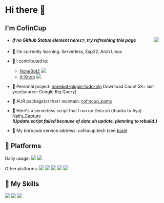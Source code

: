 # Hi there 🍡

## I'm **CofinCup** 

<a href="#">
  <img align="right" src="https://github-readme-stats-cofincup.vercel.app/api?username=CofinCup&count_private=true&show_icons=true&bg_color=15,f2f7fd,E0EAFC" />
</a>

-  ***If no Github Status element here👉, try refreshing this page***

- 🥪 I’m currently learning: Serverless, Esp32, Arch Linux

- 🍩 I contributed to: 
  - [NoneBot2](https://github.com/nonebot/nonebot2) ![](https://img.shields.io/github/stars/nonebot/nonebot2?style=social) 
  - [X-Knob](https://github.com/SmallPond/X-Knob) ![](https://img.shields.io/github/stars/SmallPond/X-Knob?style=social)

- 🍕 Personal project: [nonebot-plugin-todo-nlp](nonebot-plugin-todo-nlp) Download Count 5K+ last year(source: Google Big Query)

- 🥖 AUR package(s) that I maintain: [cofincup_pomo](https://aur.archlinux.org/packages/cofincup-pomo)


- 🍮 Here's a serverless script that I run on Deta.sh (thanks to Aya): [Naifu_Capture](https://naifu.deta.dev)<br>
***(Update:script failed because of deta.sh update, planning to rebuild.)***

- 🥪 My bore.pub service address: cofincup.tech (see [bore](https://github.com/ekzhang/bore))


## 🚉 **Platforms**

Daily usage: 
![](https://img.shields.io/badge/NUC-Arch-0078d6?style=flat-square&logo=ArchLinux&logoColor=fff)
![](https://img.shields.io/badge/mac-OS_X-0078d6?style=flat-square&logo=apple&logoColor=fff)

Other platforms:
![](https://img.shields.io/badge/Raspberry-Ubuntu-0078d6?style=flat-square&logo=raspberrypi&logoColor=fff)
![](https://img.shields.io/badge/Server-Ubuntu-0078d6?style=flat-square&logo=Ubuntu&logoColor=fff)
![](https://img.shields.io/badge/Server-CentOS-0078d6?style=flat-square&logo=CentOS&logoColor=fff)
![](https://img.shields.io/badge/WSL-Ubuntu-0078d6?style=flat-square&logo=Ubuntu&logoColor=fff)
![](https://img.shields.io/badge/Windows-10-0078d6?style=flat-square&logo=windows&logoColor=fff)

## 🌟 **My Skills**  

![](https://img.shields.io/badge/-Git-f05032?style=flat-square&logo=git&logoColor=fff)
![](https://img.shields.io/badge/-Linux-fcc624?style=flat-square&logo=Linux&logoColor=fff)
![](https://img.shields.io/badge/-Python-3776ab?style=flat-square&logo=Python&logoColor=fff)
